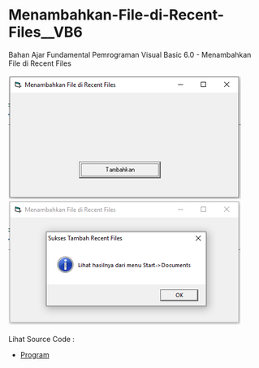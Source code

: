 # Menambahkan-File-di-Recent-Files__VB6
Bahan Ajar Fundamental Pemrograman Visual Basic 6.0 - Menambahkan File di Recent Files<br><br>
<img src="https://github.com/RizkyKhapidsyah/Menambahkan-File-di-Recent-Files__VB6/blob/main/result/001.PNG">
<img src="https://github.com/RizkyKhapidsyah/Menambahkan-File-di-Recent-Files__VB6/blob/main/result/002.PNG"><br><br>
Lihat Source Code : <br>
- <a href="https://github.com/RizkyKhapidsyah/Menambahkan-File-di-Recent-Files__VB6/blob/main/Form1.frm">Program</a>
